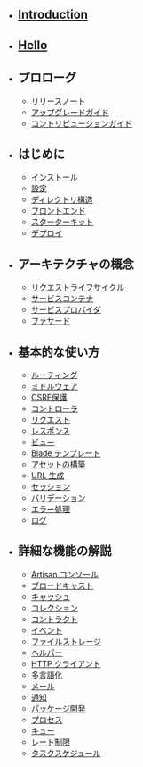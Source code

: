 - ## [Introduction](/introduction)
- ## [Hello](/v10/hello)

- ## プロローグ
    - [リリースノート](/laravel10_ja/releases)
    - [アップグレードガイド](/laravel10/upgrade)
    - [コントリビューションガイド](/laravel10/contributions)
- ## はじめに
    - [インストール](/laravel10/installation)
    - [設定](/laravel10/configuration)
    - [ディレクトリ構造](/laravel10/structure)
    - [フロントエンド](/laravel10/frontend)
    - [スターターキット](/laravel10/starter-kits)
    - [デプロイ](/laravel10/deployment)
- ## アーキテクチャの概念
    - [リクエストライフサイクル](/laravel10/lifecycle)
    - [サービスコンテナ](/laravel10/container)
    - [サービスプロバイダ](/laravel10/providers)
    - [ファサード](/laravel10/facades)
- ## 基本的な使い方
    - [ルーティング](/laravel10/routing)
    - [ミドルウェア](/laravel10/middleware)
    - [CSRF保護](/laravel10/csrf)
    - [コントローラ](/laravel10/controllers)
    - [リクエスト](/laravel10/requests)
    - [レスポンス](/laravel10/responses)
    - [ビュー](/laravel10/views)
    - [Blade テンプレート](/laravel10/blade)
    - [アセットの構築](/laravel10/vite)
    - [URL 生成](/laravel10/urls)
    - [セッション](/laravel10/session)
    - [バリデーション](/laravel10/validation)
    - [エラー処理](/laravel10/errors)
    - [ログ](/laravel10/logging)
- ## 詳細な機能の解説
    - [Artisan コンソール](/laravel10/artisan)
    - [ブロードキャスト](/laravel10/broadcasting)
    - [キャッシュ](/laravel10/cache)
    - [コレクション](/laravel10/collections)
    - [コントラクト](/laravel10/contracts)
    - [イベント](/laravel10/events)
    - [ファイルストレージ](/laravel10/filesystem)
    - [ヘルパー](/laravel10/helpers)
    - [HTTP クライアント](/laravel10/http-client)
    - [多言語化](/laravel10/localization)
    - [メール](/laravel10/mail)
    - [通知](/laravel10/notifications)
    - [パッケージ開発](/laravel10/packages)
    - [プロセス](/laravel10/queues)
    - [キュー](/laravel10/queues)
    - [レート制限](/laravel10/rate-limiting)
    - [タスクスケジュール](/laravel10/scheduling)

<!-- - ## Build Chirper with Blade
    - [Installation](/blade/installation)
    - [Creating Chirps](/blade/creating-chirps)
    - [Showing Chirps](/blade/showing-chirps)
    - [Editing Chirps](/blade/editing-chirps)
    - [Deleting Chirps](/blade/deleting-chirps)
    - [Notifications & Events](/blade/notifications-and-events)

- ## Build Chirper with Inertia
    - [Installation](/inertia/installation)
    - [Creating Chirps](/inertia/creating-chirps)
    - [Showing Chirps](/inertia/showing-chirps)
    - [Editing Chirps](/inertia/editing-chirps)
    - [Deleting Chirps](/inertia/deleting-chirps)
    - [Notifications & Events](/inertia/notifications-and-events)

- ## [Deploying](/deploying)
- ## [Conclusion](/conclusion) -->
